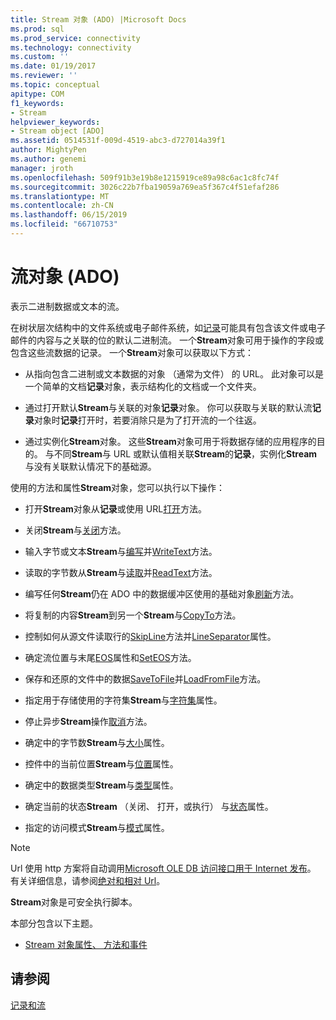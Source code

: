 ```yaml
---
title: Stream 对象 (ADO) |Microsoft Docs
ms.prod: sql
ms.prod_service: connectivity
ms.technology: connectivity
ms.custom: ''
ms.date: 01/19/2017
ms.reviewer: ''
ms.topic: conceptual
apitype: COM
f1_keywords:
- Stream
helpviewer_keywords:
- Stream object [ADO]
ms.assetid: 0514531f-009d-4519-abc3-d727014a39f1
author: MightyPen
ms.author: genemi
manager: jroth
ms.openlocfilehash: 509f91b3e19b8e1215919ce89a98c6ac1c8fc74f
ms.sourcegitcommit: 3026c22b7fba19059a769ea5f367c4f51efaf286
ms.translationtype: MT
ms.contentlocale: zh-CN
ms.lasthandoff: 06/15/2019
ms.locfileid: "66710753"
---
```

# <a name="stream-object-ado"></a>流对象 (ADO)
表示二进制数据或文本的流。  
  
 在树状层次结构中的文件系统或电子邮件系统，如[记录](../../../ado/reference/ado-api/record-object-ado.md)可能具有包含该文件或电子邮件的内容与之关联的位的默认二进制流。 一个**Stream**对象可用于操作的字段或包含这些流数据的记录。 一个**Stream**对象可以获取以下方式：  
  
-   从指向包含二进制或文本数据的对象 （通常为文件） 的 URL。 此对象可以是一个简单的文档**记录**对象，表示结构化的文档或一个文件夹。  
  
-   通过打开默认**Stream**与关联的对象**记录**对象。 你可以获取与关联的默认流**记录**对象时**记录**打开时，若要消除只是为了打开流的一个往返。  
  
-   通过实例化**Stream**对象。 这些**Stream**对象可用于将数据存储的应用程序的目的。 与不同**Stream**与 URL 或默认值相关联**Stream**的**记录**，实例化**Stream**与没有关联默认情况下的基础源。  
  
 使用的方法和属性**Stream**对象，您可以执行以下操作：  
  
-   打开**Stream**对象从**记录**或使用 URL[打开](../../../ado/reference/ado-api/open-method-ado-stream.md)方法。  
  
-   关闭**Stream**与[关闭](../../../ado/reference/ado-api/close-method-ado.md)方法。  
  
-   输入字节或文本**Stream**与[编写](../../../ado/reference/ado-api/write-method.md)并[WriteText](../../../ado/reference/ado-api/writetext-method.md)方法。  
  
-   读取的字节数从**Stream**与[读取](../../../ado/reference/ado-api/read-method.md)并[ReadText](../../../ado/reference/ado-api/readtext-method.md)方法。  
  
-   编写任何**Stream**仍在 ADO 中的数据缓冲区使用的基础对象[刷新](../../../ado/reference/ado-api/flush-method-ado.md)方法。  
  
-   将复制的内容**Stream**到另一个**Stream**与[CopyTo](../../../ado/reference/ado-api/copyto-method-ado.md)方法。  
  
-   控制如何从源文件读取行的[SkipLine](../../../ado/reference/ado-api/skipline-method.md)方法并[LineSeparator](../../../ado/reference/ado-api/lineseparator-property-ado.md)属性。  
  
-   确定流位置与末尾[EOS](../../../ado/reference/ado-api/eos-property.md)属性和[SetEOS](../../../ado/reference/ado-api/seteos-method.md)方法。  
  
-   保存和还原的文件中的数据[SaveToFile](../../../ado/reference/ado-api/savetofile-method.md)并[LoadFromFile](../../../ado/reference/ado-api/loadfromfile-method-ado.md)方法。  
  
-   指定用于存储使用的字符集**Stream**与[字符集](../../../ado/reference/ado-api/charset-property-ado.md)属性。  
  
-   停止异步**Stream**操作[取消](../../../ado/reference/ado-api/cancel-method-ado.md)方法。  
  
-   确定中的字节数**Stream**与[大小](../../../ado/reference/ado-api/size-property-ado-stream.md)属性。  
  
-   控件中的当前位置**Stream**与[位置](../../../ado/reference/ado-api/position-property-ado.md)属性。  
  
-   确定中的数据类型**Stream**与[类型](../../../ado/reference/ado-api/type-property-ado-stream.md)属性。  
  
-   确定当前的状态**Stream** （关闭、 打开，或执行） 与[状态](../../../ado/reference/ado-api/state-property-ado.md)属性。  
  
-   指定的访问模式**Stream**与[模式](../../../ado/reference/ado-api/mode-property-ado.md)属性。  
  
> [!NOTE]
>  Url 使用 http 方案将自动调用[Microsoft OLE DB 访问接口用于 Internet 发布](../../../ado/guide/appendixes/microsoft-ole-db-provider-for-internet-publishing.md)。 有关详细信息，请参阅[绝对和相对 Url](../../../ado/guide/data/absolute-and-relative-urls.md)。  
  
 **Stream**对象是可安全执行脚本。  
  
 本部分包含以下主题。  
  
-   [Stream 对象属性、 方法和事件](../../../ado/reference/ado-api/stream-object-properties-methods-and-events.md)  
  
## <a name="see-also"></a>请参阅  
 [记录和流](../../../ado/guide/data/records-and-streams.md)
